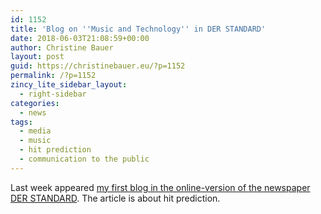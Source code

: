 ```yaml
---
id: 1152
title: 'Blog on ''Music and Technology'' in DER STANDARD'
date: 2018-06-03T21:08:59+00:00
author: Christine Bauer
layout: post
guid: https://christinebauer.eu/?p=1152
permalink: /?p=1152
zincy_lite_sidebar_layout:
  - right-sidebar
categories:
  - news
tags:
  - media
  - music
  - hit prediction
  - communication to the public
---
```

Last week appeared <a href="https://derstandard.at/2000077560797/Wie-wird-ein-Song-zum-Hit" target="_blank" rel="noopener noreferrer">my first blog in the online-version of the newspaper DER STANDARD</a>. The article is about hit prediction.